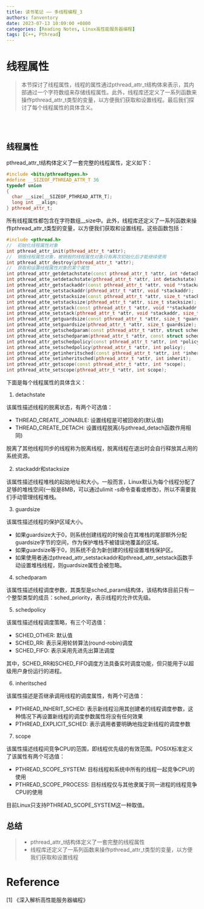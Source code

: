 ```yaml
---
title: 读书笔记 —— 多线程编程_3
authors: fanventory
date: 2023-07-13 10:09:00 +0800
categories: [Reading Notes, Linux高性能服务器编程]
tags: [C++, Pthread]
---
```


#  线程属性
> 本节探讨了线程属性，线程的属性通过pthread_attr_t结构体来表示，其内部通过一个字符数组来存储线程属性。此外，线程库还定义了一系列函数来操作pthread_attr_t类型的变量，以方便我们获取和设置线程。最后我们探讨了每个线程属性的具体含义。

<br>
<br>

## 线程属性

pthread_attr_t结构体定义了一套完整的线程属性，定义如下：   

```c++
#include <bits/pthreadtypes.h>
#define __SIZEOF_PTHREAD_ATTR_T 36
typedef union
{
  char __size[__SIZEOF_PTHREAD_ATTR_T];
  long int __align;
} pthread_attr_t;
```

所有线程属性都包含在字符数组__size中。此外，线程库还定义了一系列函数来操作pthread_attr_t类型的变量，以方便我们获取和设置线程。这些函数包括：  

```c++
#include <pthread.h>
//  初始化线程属性对象
int pthread_attr_init(pthread_attr_t *attr);
//  销毁线程属性对象，被销毁的线程属性对象只有再次初始化后才能继续使用
int pthread_attr_destroy(pthread_attr_t *attr);
//  获取和设置线程属性对象的某个属性
int pthread_attr_getdetachstate(const pthread_attr_t *attr, int *detachstate);
int pthread_atte_setdetachstate(pthread_attr_t *attr, int detachstate);
int pthread_attr_getstackaddr(const pthread_attr_t *attr, void **stackaddr);
int pthread_atte_setstackaddr(pthread_attr_t *attr, void *stackaddr);
int pthread_attr_getstacksize(const pthread_attr_t *attr, size_t *stacksize);
int pthread_atte_setstacksize(pthread_attr_t *attr, size_t stacksize);
int pthread_attr_getstack(const pthread_attr_t *attr, void **stackaddr, size_t *stacksize);
int pthread_atte_setstack(pthread_attr_t *attr, void *stackaddr, size_t stacksize);
int pthread_attr_getguardsize(const pthread_attr_t *attr, size_t *guardsize);
int pthread_atte_setguardsize(pthread_attr_t *attr, size_t guardsize);
int pthread_attr_getschedparam(const pthread_attr_t *attr, struct sched_param *schedparam);
int pthread_atte_setschedparam(pthread_attr_t *attr, const struct sched_param *schedparam);
int pthread_attr_getschedpolicy(const pthread_attr_t *attr, int *policy);
int pthread_atte_setschedpolicy(pthread_attr_t *attr, int policy);
int pthread_attr_getinheritsched(const pthread_attr_t *attr, int *inherit);
int pthread_atte_setinheritsched(pthread_attr_t *attr, int inherit);
int pthread_attr_getscope(const pthread_attr_t *attr, int *scope);
int pthread_atte_setscope(pthread_attr_t *attr, int scope);
```

下面是每个线程属性的具体含义：  

1. detachstate

该属性描述线程的脱离状态，有两个可选值：  

+ THREAD_CREATE_JOINABLE: 设置线程是可被回收的(默认值)
+ THREAD_CREATE_DETACH: 设置线程脱离(与pthread_detach函数作用相同)

脱离了其他线程同步的线程称为脱离线程，脱离线程在退出时会自行释放其占用的系统资源。

2. stackaddr和stacksize

该属性描述线程堆栈的起始地址和大小。一般而言，Linux默认为每个线程分配了足够的堆栈空间(一般是8MB，可以通过ulimit -s命令查看或修改)，所以不需要我们手动管理线程堆栈。

3. guardsize

该属性描述线程的保护区域大小。  
+ 如果guardsize大于0，则系统创建线程的时候会在其堆栈的尾部额外分配guardsize字节的空间，作为保护堆栈不被错误地覆盖的区域。
+ 如果guardsize等于0，则系统不会为新创建的线程设置堆栈保护区。
+ 如果使用者通过pthread_attr_setstackaddr和pthread_attr_setstack函数手动设置堆栈线程，则guardsize属性会被忽略。

4. schedparam

该属性描述线程调度参数，其类型是sched_param结构体，该结构体目前只有一个整型类型的成员：sched_priority，表示线程的允许优先级。

5. schedpolicy

该属性描述线程调度策略，有三个可选值：  
+ SCHED_OTHER: 默认值
+ SCHED_RR: 表示采用轮转算法(round-robin)调度
+ SCHED_FIFO: 表示采用先进先出算法调度

其中，SCHED_RR和SCHED_FIFO调度方法具备实时调度功能，但只能用于以超级用户身份运行的进程。

6. inheritsched

该属性描述是否继承调用线程的调度属性，有两个可选值：  

+ PTHREAD_INHERIT_SCHED: 表示新线程沿用其创建者的线程调度参数，这种情况下再设置新线程的调度参数属性将没有任何效果
+ PTHREAD_EXPLICIT_SCHED: 表示调用者要明确地指定新线程的调度参数


7. scope

该属性描述线程间竞争CPU的范围，即线程优先级的有效范围。POSIX标准定义了该属性有两个可选值：  

+ PTHREAD_SCOPE_SYSTEM: 目标线程和系统中所有的线程一起竞争CPU的使用
+ PTHREAD_SCOPE_PROCESS: 目标线程仅与其他隶属于同一进程的线程竞争CPU的使用

目前Linux只支持PTHREAD_SCOPE_SYSTEM这一种取值。

## 总结
> + pthread_attr_t结构体定义了一套完整的线程属性
> + 线程库还定义了一系列函数来操作pthread_attr_t类型的变量，以方便我们获取和设置线程

# Reference
[1] 《深入解析高性能服务器编程》    